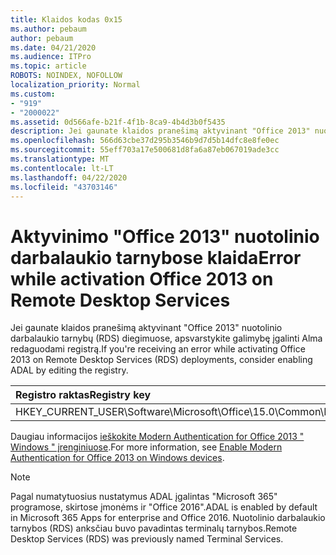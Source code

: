 ```yaml
---
title: Klaidos kodas 0x15
ms.author: pebaum
author: pebaum
ms.date: 04/21/2020
ms.audience: ITPro
ms.topic: article
ROBOTS: NOINDEX, NOFOLLOW
localization_priority: Normal
ms.custom:
- "919"
- "2000022"
ms.assetid: 0d566afe-b21f-4f1b-8ca9-4b4d3b0f5435
description: Jei gaunate klaidos pranešimą aktyvinant "Office 2013" nuotolinio darbalaukio tarnybų (RDS) diegimuose, apsvarstykite galimybę įgalinti Alma redaguodami registrą.
ms.openlocfilehash: 566d63cbe37d295b3546b9d7d5b14dfc8e8fe0ec
ms.sourcegitcommit: 55eff703a17e500681d8fa6a87eb067019ade3cc
ms.translationtype: MT
ms.contentlocale: lt-LT
ms.lasthandoff: 04/22/2020
ms.locfileid: "43703146"
---
```

# <a name="error-while-activation-office-2013-on-remote-desktop-services"></a><span data-ttu-id="d7dfa-103">Aktyvinimo "Office 2013" nuotolinio darbalaukio tarnybose klaida</span><span class="sxs-lookup"><span data-stu-id="d7dfa-103">Error while activation Office 2013 on Remote Desktop Services</span></span>

<span data-ttu-id="d7dfa-104">Jei gaunate klaidos pranešimą aktyvinant "Office 2013" nuotolinio darbalaukio tarnybų (RDS) diegimuose, apsvarstykite galimybę įgalinti Alma redaguodami registrą.</span><span class="sxs-lookup"><span data-stu-id="d7dfa-104">If you're receiving an error while activating Office 2013 on Remote Desktop Services (RDS) deployments, consider enabling ADAL by editing the registry.</span></span>
  
|<span data-ttu-id="d7dfa-105">**Registro raktas**</span><span class="sxs-lookup"><span data-stu-id="d7dfa-105">**Registry key**</span></span>|<span data-ttu-id="d7dfa-106">**Tipas**</span><span class="sxs-lookup"><span data-stu-id="d7dfa-106">**Type**</span></span>|<span data-ttu-id="d7dfa-107">**Vertė**</span><span class="sxs-lookup"><span data-stu-id="d7dfa-107">**Value**</span></span>|
|:-----|:-----|:-----|
|<span data-ttu-id="d7dfa-108">HKEY_CURRENT_USER\Software\Microsoft\Office\15.0\Common\Identity\EnableADAL</span><span class="sxs-lookup"><span data-stu-id="d7dfa-108">HKEY_CURRENT_USER\Software\Microsoft\Office\15.0\Common\Identity\EnableADAL</span></span>  <br/> |<span data-ttu-id="d7dfa-109">Reg_dword</span><span class="sxs-lookup"><span data-stu-id="d7dfa-109">REG_DWORD</span></span>  <br/> |<span data-ttu-id="d7dfa-110">1</span><span class="sxs-lookup"><span data-stu-id="d7dfa-110">1</span></span>  <br/> |

<span data-ttu-id="d7dfa-111">Daugiau informacijos [ieškokite Modern Authentication for Office 2013 " Windows " įrenginiuose](https://docs.microsoft.com/office365/admin/security-and-compliance/enable-modern-authentication).</span><span class="sxs-lookup"><span data-stu-id="d7dfa-111">For more information, see [Enable Modern Authentication for Office 2013 on Windows devices](https://docs.microsoft.com/office365/admin/security-and-compliance/enable-modern-authentication).</span></span>
  
> [!NOTE]
>  <span data-ttu-id="d7dfa-112">Pagal numatytuosius nustatymus ADAL įgalintas "Microsoft 365" programose, skirtose įmonėms ir "Office 2016".</span><span class="sxs-lookup"><span data-stu-id="d7dfa-112">ADAL is enabled by default in Microsoft 365 Apps for enterprise and Office 2016.</span></span> <span data-ttu-id="d7dfa-113">Nuotolinio darbalaukio tarnybos (RDS) anksčiau buvo pavadintas terminalų tarnybos.</span><span class="sxs-lookup"><span data-stu-id="d7dfa-113">Remote Desktop Services (RDS) was previously named Terminal Services.</span></span>
  